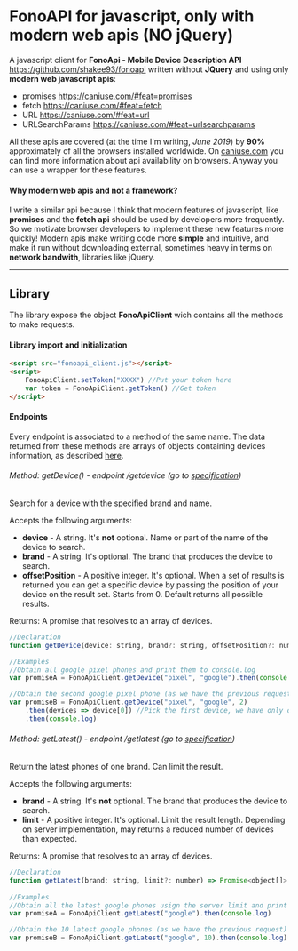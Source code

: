 # FonoAPI for javascript, only with modern web apis (NO jQuery)
A javascript client for **FonoApi - Mobile Device Description API** https://github.com/shakee93/fonoapi written without **JQuery**  and using only **modern web javascript apis**:

- promises https://caniuse.com/#feat=promises
- fetch https://caniuse.com/#feat=fetch
- URL https://caniuse.com/#feat=url
- URLSearchParams https://caniuse.com/#feat=urlsearchparams

All these apis are covered (at the time I'm writing, *June 2019*) by **90%** approximately of all the browsers installed worldwide. On [caniuse.com](https://caniuse.com/) you can find more information about api availability on browsers. Anyway you can use a wrapper for these features.

#### Why modern web apis and not a framework?

I write a similar api because I think that modern features of javascript, like **promises** and the **fetch api** should be used by developers more frequently. So we motivate browser developers to implement these new features more quickly! Modern apis make writing code more **simple** and intuitive, and make it run without downloading external, sometimes heavy in terms on **network bandwith**, libraries like jQuery. 

------

## Library

The library expose the object **FonoApiClient** wich contains all the methods to make requests.

#### Library import and initialization

```html
<script src="fonoapi_client.js"></script>
<script>
	FonoApiClient.setToken("XXXX") //Put your token here
	var token = FonoApiClient.getToken() //Get token
</script>
```

#### Endpoints

Every endpoint is associated to a method of the same name. The data returned from these methods are arrays of objects containing devices information, as described [here](https://github.com/shakee93/fonoapi/blob/master/resultset.md).

###### Method: getDevice() - endpoint /getdevice (go to [specification](https://github.com/shakee93/fonoapi#method-getdevice-httpsfonoapifreshpixlcomv1getdevice))

Search for a device with the specified brand and name.

Accepts the following arguments:

- **device** - A string. It's **not** optional. Name or part of the name of the device to search.
- **brand** - A string. It's optional. The brand that produces the device to search.
- **offsetPosition** - A positive integer. It's optional. When a set of results is returned you can get a specific device by passing the position of your device on the result set. Starts from 0. Default returns all possible results.

Returns: A promise that resolves to an array of devices.

```javascript
//Declaration
function getDevice(device: string, brand?: string, offsetPosition?: number) => Promise<object[]>

//Examples
//Obtain all google pixel phones and print them to console.log
var promiseA = FonoApiClient.getDevice("pixel", "google").then(console.log)

//Obtain the second google pixel phone (as we have the previous request) and print it to console.log
var promiseB = FonoApiClient.getDevice("pixel", "google", 2)
	.then(devices => device[0]) //Pick the first device, we have only one
	.then(console.log)
```

###### Method: getLatest() - endpoint /getlatest (go to [specification](https://github.com/shakee93/fonoapi#method-getlatest-httpsfonoapifreshpixlcomv1getlatest))

Return the latest phones of one brand. Can limit the result.

Accepts the following arguments:

- **brand** - A string. It's **not** optional. The brand that produces the device to search.
- **limit** - A positive integer. It's optional. Limit the result length. Depending on server implementation, may returns a reduced number of devices than expected.

Returns: A promise that resolves to an array of devices.

```javascript
//Declaration
function getLatest(brand: string, limit?: number) => Promise<object[]>
    
//Examples
//Obtain all the latest google phones usign the server limit and print them to console.log
var promiseA = FonoApiClient.getLatest("google").then(console.log)

//Obtain the 10 latest google phones (as we have the previous request) and print them to console.log
var promiseB = FonoApiClient.getLatest("google", 10).then(console.log)

```

